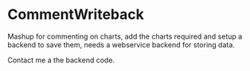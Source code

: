 # CommentWriteback

Mashup for commenting on charts, add the charts required and setup a backend to save them, needs a webservice backend for storing data.

Contact me a the backend code.
